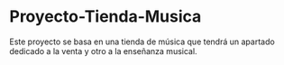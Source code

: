 # Proyecto-Tienda-Musica
Este proyecto se basa en una tienda de música que tendrá un apartado dedicado a la venta y otro a la enseñanza musical.
